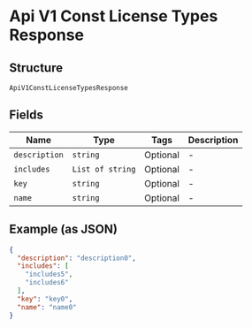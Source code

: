 
# Api V1 Const License Types Response

## Structure

`ApiV1ConstLicenseTypesResponse`

## Fields

| Name | Type | Tags | Description |
|  --- | --- | --- | --- |
| `description` | `string` | Optional | - |
| `includes` | `List of string` | Optional | - |
| `key` | `string` | Optional | - |
| `name` | `string` | Optional | - |

## Example (as JSON)

```json
{
  "description": "description0",
  "includes": [
    "includes5",
    "includes6"
  ],
  "key": "key0",
  "name": "name0"
}
```

